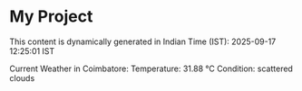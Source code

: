 # My Project

This content is dynamically generated in Indian Time (IST): 2025-09-17 12:25:01 IST


Current Weather in Coimbatore:
Temperature: 31.88 °C
Condition: scattered clouds
